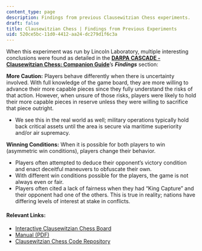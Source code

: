 ```yaml
---
content_type: page
description: Findings from previous Clausewitzian Chess experiments.
draft: false
title: Clausewitzian Chess | Findings from Previous Experiments
uid: 520ce5bc-11d0-4412-aa24-dc279d1f6c3a
---
```

When this experiment was run by Lincoln Laboratory, multiple interesting conclusions were found as detailed in the [**DARPA CASCADE - Clausewitzian Chess: Companion Guide**](https://raw.githubusercontent.com/mit-ll/Clausewitzian_Chess/master/Clausewitzian_Chess_v6.pdf)’s ***Findings*** section:

**More Caution:** Players behave differently when there is uncertainty involved. With full knowledge of the game board, they are more willing to advance their more capable pieces since they fully understand the risks of that action. However, when unsure of those risks, players were likely to hold their more capable pieces in reserve unless they were willing to sacrifice that piece outright. 

- We see this in the real world as well; military operations typically hold back critical assets until the area is secure via maritime superiority and/or air supremacy. 

**Winning Conditions:** When it is possible for both players to win (asymmetric win conditions), players change their behavior. 

- Players often attempted to deduce their opponent’s victory condition and enact deceitful maneuvers to obfuscate their own. 
- With different win conditions possible for the players, the game is not always even or fair.
- Players often cited a lack of fairness when they had “King Capture” and their opponent had one of the others. This is true in reality; nations have differing levels of interest at stake in conflicts.

#### **Relevant Links:**  

- [Interactive Clausewitzian Chess Board](http://clausewitzianchess.com/)
- [Manual (PDF)](https://raw.githubusercontent.com/mit-ll/Clausewitzian_Chess/master/Clausewitzian_Chess_v6.pdf)
- [Clausewitzian Chess Code Repository](https://github.com/mit-ll/Clausewitzian_Chess)